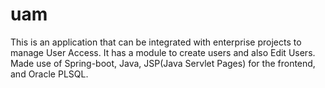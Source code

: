 # uam
This is an application that can be integrated with enterprise projects to manage User Access. It has a module to create users and also Edit Users. Made use of Spring-boot, Java, JSP(Java Servlet Pages) for the frontend, and Oracle PLSQL.
